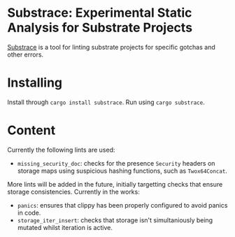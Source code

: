 # Substrace: Experimental Static Analysis for Substrate Projects

[Substrace](https://github.com/kaiserkarel/substrace) is a tool for linting substrate projects for specific gotchas and other errors.

# Installing
Install through `cargo install substrace`. Run using `cargo substrace`.

# Content
Currently the following lints are used:
- `missing_security_doc`: checks for the presence `Security` headers on storage maps using suspicious hashing functions, such as `Twox64Concat`. 

More lints will be added in the future, initially targetting checks that ensure storage consistencies. Currently in the works:
- `panics`: ensures that clippy has been properly configured to avoid panics in code.
- `storage_iter_insert`: checks that storage isn't simultaniously being mutated whilst iteration is active.

